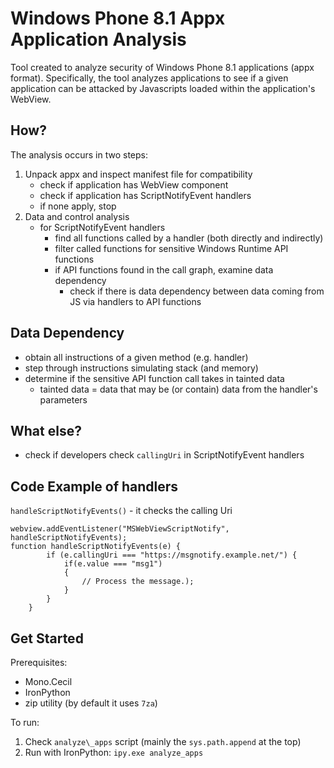 Windows Phone 8.1 Appx Application Analysis
==========

Tool created to analyze security of Windows Phone 8.1 applications (appx format).
Specifically, the tool analyzes applications to see if a given application can be attacked by Javascripts loaded within the application's WebView.

How?
----

The analysis occurs in two steps:

1. Unpack appx and inspect manifest file for compatibility
	- check if application has WebView component
	- check if application has ScriptNotifyEvent handlers
	- if none apply, stop
2. Data and control analysis
	- for ScriptNotifyEvent handlers
		- find all functions called by a handler (both directly and indirectly)
		- filter called functions for sensitive Windows Runtime API functions
		- if API functions found in the call graph, examine data dependency
			- check if there is data dependency between data coming from JS via handlers to API functions

Data Dependency
-----

- obtain all instructions of a given method (e.g. handler)
- step through instructions simulating stack (and memory)
- determine if the sensitive API function call takes in tainted data
	- tainted data = data that may be (or contain) data from the handler's parameters

What else?
------

- check if developers check `callingUri` in ScriptNotifyEvent handlers


Code Example of handlers
------

`handleScriptNotifyEvents()` - it checks the calling Uri

```
webview.addEventListener("MSWebViewScriptNotify", handleScriptNotifyEvents);
function handleScriptNotifyEvents(e) {
        if (e.callingUri === "https://msgnotify.example.net/") {
            if(e.value === "msg1")
            {
                // Process the message.);
            }
        }
    }
```

Get Started
------

Prerequisites:
- Mono.Cecil
- IronPython
- zip utility (by default it uses `7za`)

To run:
1) Check `analyze\_apps` script (mainly the `sys.path.append` at the top)
2) Run with IronPython: `ipy.exe analyze_apps`

